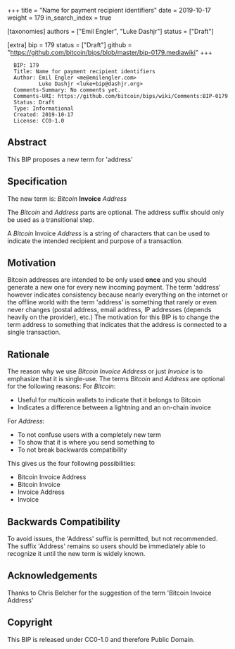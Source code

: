+++
title = "Name for payment recipient identifiers"
date = 2019-10-17
weight = 179
in_search_index = true

[taxonomies]
authors = ["Emil Engler", "Luke Dashjr"]
status = ["Draft"]

[extra]
bip = 179
status = ["Draft"]
github = "https://github.com/bitcoin/bips/blob/master/bip-0179.mediawiki"
+++

      BIP: 179
      Title: Name for payment recipient identifiers
      Author: Emil Engler <me@emilengler.com>
              Luke Dashjr <luke+bip@dashjr.org>
      Comments-Summary: No comments yet.
      Comments-URI: https://github.com/bitcoin/bips/wiki/Comments:BIP-0179
      Status: Draft
      Type: Informational
      Created: 2019-10-17
      License: CC0-1.0

## Abstract

This BIP proposes a new term for 'address'

## Specification

The new term is: *Bitcoin* **Invoice** *Address*

The *Bitcoin* and *Address* parts are optional. The address suffix
should only be used as a transitional step.

A *Bitcoin* Invoice *Address* is a string of characters that can be used
to indicate the intended recipient and purpose of a transaction.

## Motivation

Bitcoin addresses are intended to be only used **once** and you should
generate a new one for every new incoming payment. The term 'address'
however indicates consistency because nearly everything on the internet
or the offline world with the term 'address' is something that rarely or
even never changes (postal address, email address, IP addresses (depends
heavily on the provider), etc.) The motivation for this BIP is to change
the term address to something that indicates that the address is
connected to a single transaction.

## Rationale

The reason why we use *Bitcoin Invoice Address* or just *Invoice* is to
emphasize that it is single-use. The terms *Bitcoin* and *Address* are
optional for the following reasons: For *Bitcoin*:

- Useful for multicoin wallets to indicate that it belongs to Bitcoin
- Indicates a difference between a lightning and an on-chain invoice

For *Address*:

- To not confuse users with a completely new term
- To show that it is where you send something to
- To not break backwards compatibility

This gives us the four following possibilities:

- Bitcoin Invoice Address
- Bitcoin Invoice
- Invoice Address
- Invoice

## Backwards Compatibility

To avoid issues, the 'Address' suffix is permitted, but not recommended.
The suffix 'Address' remains so users should be immediately able to
recognize it until the new term is widely known.

## Acknowledgements

Thanks to Chris Belcher for the suggestion of the term 'Bitcoin Invoice
Address'

## Copyright

This BIP is released under CC0-1.0 and therefore Public Domain.
